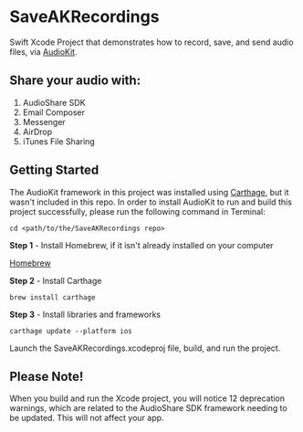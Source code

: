 # SaveAKRecordings
Swift Xcode Project that demonstrates how to record, save, and send audio files, via [AudioKit](http://audiokit.io/).

## Share your audio with:
1. AudioShare SDK
2. Email Composer
3. Messenger
4. AirDrop
5. iTunes File Sharing

## Getting Started

The AudioKit framework in this project was installed using [Carthage](https://github.com/Carthage/Carthage), but it wasn't included in this repo. In order to install AudioKit to run and build this project successfully, please run the following command in Terminal:

```
cd <path/to/the/SaveAKRecordings repo>
```
**Step 1** - Install Homebrew, if it isn't already installed on your computer

[Homebrew](http://brew.sh/) 

**Step 2** - Install Carthage

```language-powerbash
brew install carthage
```

**Step 3** - Install libraries and frameworks

```language-powerbash
carthage update --platform ios
```
Launch the SaveAKRecordings.xcodeproj file, build, and run the project.

## Please Note!

When you build and run the Xcode project, you will notice 12 deprecation warnings, which are related to the AudioShare SDK framework needing to be updated. This will not affect your app.

